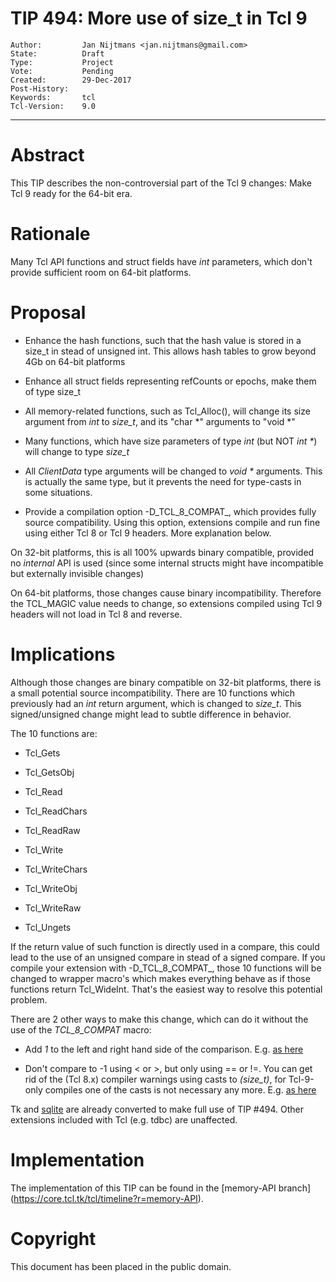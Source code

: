 # TIP 494: More use of size_t in Tcl 9
	Author:         Jan Nijtmans <jan.nijtmans@gmail.com>
	State:          Draft
	Type:           Project
	Vote:           Pending
	Created:        29-Dec-2017
	Post-History:
	Keywords:       tcl
	Tcl-Version:    9.0
-----

# Abstract

This TIP describes the non-controversial part of the Tcl 9 changes: Make Tcl 9 ready for the 64-bit era.

# Rationale

Many Tcl API functions and struct fields have _int_ parameters, which don't provide sufficient room on 64-bit platforms.

# Proposal

  * Enhance the hash functions, such that the hash value is stored in a size\_t in stead of unsigned int. This allows hash tables to grow beyond 4Gb on 64-bit platforms

  * Enhance all struct fields representing refCounts or epochs, make them of type size_t

  * All memory-related functions, such as Tcl\_Alloc\(\), will change its size argument from _int_ to _size\_t_, and its "char *" arguments to "void *"
  
  * Many functions, which have size parameters of type _int_ (but NOT _int *_) will change to type _size\_t_

  * All _ClientData_ type arguments will be changed to _void *_ arguments. This is actually the same type, but it prevents the need for type-casts in some situations.

  * Provide a compilation option -D_TCL\_8\_COMPAT_, which provides fully source compatibility. Using this option, extensions compile and run fine using either Tcl 8 or Tcl 9 headers.
    More explanation below.

On 32-bit platforms, this is all 100% upwards binary compatible, provided no _internal_ API is used (since some internal structs might have incompatible but externally invisible changes)

On 64-bit platforms, those changes cause binary incompatibility. Therefore the TCL_MAGIC value needs to change, so extensions compiled using Tcl 9 headers will not load in Tcl 8 and reverse.


# Implications

Although those changes are binary compatible on 32-bit platforms, there is a small potential source incompatibility.
There are 10 functions which previously had an _int_ return argument, which is changed to _size\_t_. This signed/unsigned change might lead to subtle difference in behavior.

The 10 functions are:

  * Tcl_Gets

  * Tcl_GetsObj

  * Tcl_Read

  * Tcl_ReadChars

  * Tcl_ReadRaw

  * Tcl_Write

  * Tcl_WriteChars

  * Tcl_WriteObj

  * Tcl_WriteRaw

  * Tcl_Ungets

If the return value of such function is directly used in a compare, this could lead to the use of an unsigned compare in stead of a signed compare.
If you compile your extension with -D_TCL\_8\_COMPAT_, those 10 functions will be changed to wrapper macro's which makes everything behave as if those functions return Tcl_WideInt. That's the easiest way to resolve this potential problem.

There are 2 other ways to make this change, which can do it without the use of the _TCL\_8\_COMPAT_ macro:

  * Add _1_ to the left and right hand side of the comparison. E.g. [as here](https://core.tcl.tk/tk/fdiff?v1=100235897e9cf359&v2=9cf86629040df0d3)

  * Don't compare to -1 using < or >, but only using == or !=. You can get rid of the (Tcl 8.x) compiler warnings using casts to _(size\_t)_, for Tcl-9-only compiles one of the casts is not necessary any more. E.g. [as here](https://core.tcl.tk/tk/fdiff?v1=207c608cec63f8f0&v2=e2e5d2322beea420)

Tk and [sqlite](http://cyqlite.sourceforge.net/cgi-bin/sqlite/info/17c148b94008df81) are already converted to make full use of TIP #494. Other extensions included with Tcl (e.g. tdbc) are unaffected.

# Implementation

The implementation of this TIP can be found in the [memory-API branch]
(https://core.tcl.tk/tcl/timeline?r=memory-API).

# Copyright

This document has been placed in the public domain.
